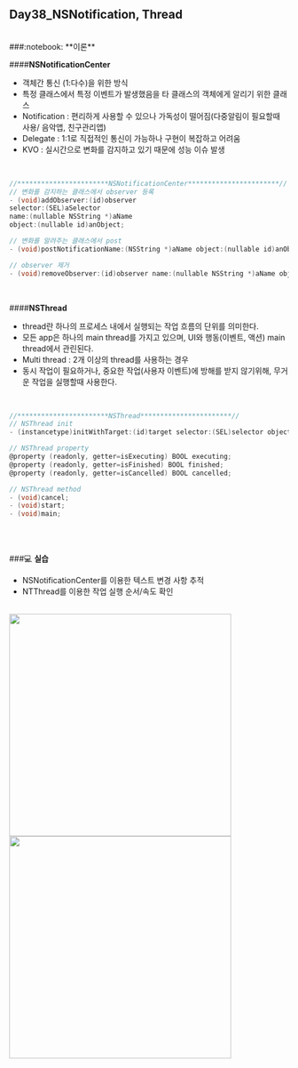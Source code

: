 Day38_NSNotification, Thread
--
<br>
###:notebook: **이론**
<br>

####**NSNotificationCenter**
- 객체간 통신 (1:다수)을 위한 방식
- 특정 클래스에서 특정 이벤트가 발생했음을 타 클래스의 객체에게 알리기 위한 클래스
- Notification : 편리하게 사용할 수 있으나 가독성이 떨어짐(다중알림이 필요할때 사용/ 음악앱, 친구관리앱)
- Delegate : 1:1로 직접적인 통신이 가능하나 구현이 복잡하고 어려움
- KVO : 실시간으로 변화를 감지하고 있기 때문에 성능 이슈 발생
<br>

```objective-c
//***********************NSNotificationCenter***********************//
// 변화를 감지하는 클래스에서 observer 등록
- (void)addObserver:(id)observer   
selector:(SEL)aSelector 
name:(nullable NSString *)aName 
object:(nullable id)anObject;

// 변화를 알려주는 클래스에서 post
- (void)postNotificationName:(NSString *)aName object:(nullable id)anObject;

// observer 제거
- (void)removeObserver:(id)observer name:(nullable NSString *)aName object:(nullable id)anObject;
```
<br>

####**NSThread**
- thread란 하나의 프로세스 내에서 실행되는 작업 흐름의 단위를 의미한다.
- 모든 app은 하나의 main thread를 가지고 있으며, UI와 행동(이벤트, 액션) main thread에서 관린된다.
- Multi thread : 2개 이상의 thread를 사용하는 경우
- 동시 작업이 필요하거나, 중요한 작업(사용자 이벤트)에 방해를 받지 않기위해, 무거운 작업을 실행할때 사용한다.
<br>

```objective-c
//***********************NSThread***********************//
// NSThread init
- (instancetype)initWithTarget:(id)target selector:(SEL)selector object:(nullable id)argument

// NSThread property
@property (readonly, getter=isExecuting) BOOL executing;
@property (readonly, getter=isFinished) BOOL finished;
@property (readonly, getter=isCancelled) BOOL cancelled;

// NSThread method
- (void)cancel;
- (void)start;
- (void)main;
```
<br>
<br>

###:computer: **실습**
- NSNotificationCenter를 이용한 텍스트 변경 사항 추적
- NTThread를 이용한 작업 실행 순서/속도 확인


<br>
<img src="https://github.com/MijeongJeon/FAST-CAMPUS_iOS-SCHOOL/blob/master/Daily Study/images/Day38_160616(NSNotification)1.png?" width="400px" />

<br>
<img src="https://github.com/MijeongJeon/FAST-CAMPUS_iOS-SCHOOL/blob/master/Daily Study/images/Day38_160616(NSNotification)2.png?" width="400px" />

